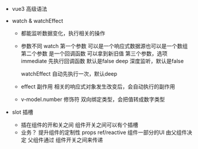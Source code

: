 
- vue3 高级语法

- watch & watchEffect
  - 都能监听数据变化，执行相关的操作
  - 参数不同
    watch 第一个参数 可以是一个响应式数据源也可以是一个数组
    第二个参数 是一个回调函数 可以拿到新旧值
    第三个参数，选项 immediate 先执行回调函数 默认是false
    deep 深度监听，默认是false
    
    watchEffect 自动先执行一次，默认deep
  - effect 副作用 相关的响应式对象发生改变后，会自动执行的副作用
  - v-model.number 修饰符 双向绑定类型，会把值转成数字类型

- slot 插槽
  - 插在组件的开和关之间
    组件开关之间可以有个插槽
  - 业务？ 提升组件的定制性
    props ref/reactive
    组件一部分的UI 由父组件决定
    父组件通过 组件开关之间来传递


